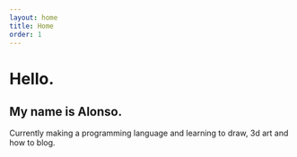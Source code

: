 ```yaml
---
layout: home
title: Home
order: 1
---
```


# Hello.

## My name is Alonso.

Currently making a programming language and learning to draw, 3d art and how to blog.
